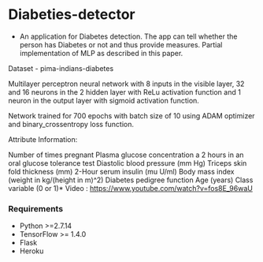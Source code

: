 # Diabeties-detector

* An application for Diabetes detection. The app can tell whether the person has Diabetes or not and thus provide measures.
Partial implementation of MLP as described in this paper.

Dataset - pima-indians-diabetes

Multilayer perceptron neural network with 8 inputs in the visible layer, 32 and 16 neurons in the 2 hidden layer with ReLu activation function and 1 neuron in the output layer with sigmoid activation function.

Network trained for 700 epochs with batch size of 10 using ADAM optimizer and binary_crossentropy loss function.

Attribute Information:

Number of times pregnant
Plasma glucose concentration a 2 hours in an oral glucose tolerance test
Diastolic blood pressure (mm Hg)
Triceps skin fold thickness (mm)
2-Hour serum insulin (mu U/ml)
Body mass index (weight in kg/(height in m)^2)
Diabetes pedigree function
Age (years)
Class variable (0 or 1)*
Video : https://www.youtube.com/watch?v=fos8E_96waU

### Requirements ###

* Python >=2.7.14
* TensorFlow >= 1.4.0
* Flask
* Heroku
